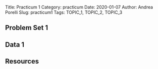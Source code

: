 Title: Practicum 1
Category: practicum
Date: 2020-01-07
Author: Andrea Porelli
Slug: practicum1
Tags: TOPIC_1, TOPIC_2, TOPIC_3


## Problem Set 1

## Data 1

## Resources